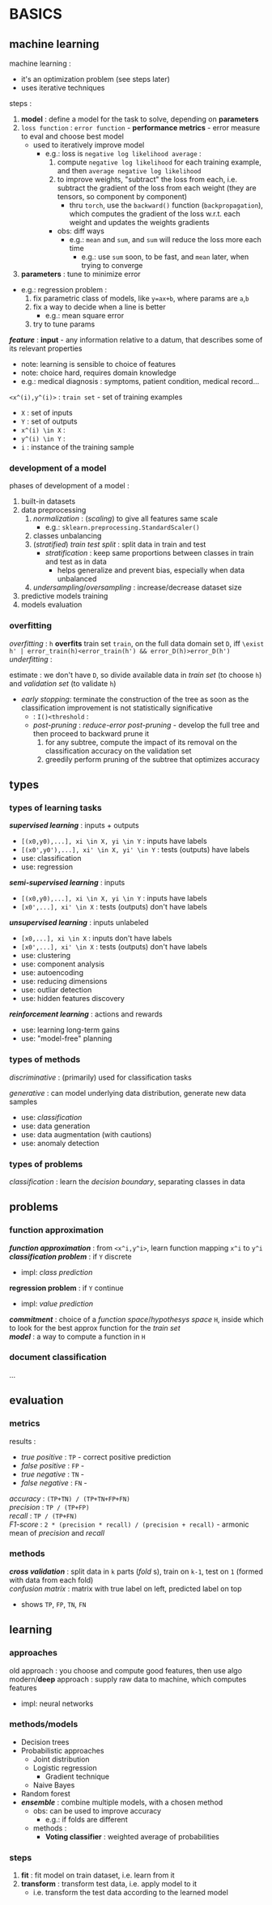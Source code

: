 # BASICS

## machine learning

machine learning :  
*	it's an optimization problem (see steps later)
*	uses iterative techniques

steps :
1.	**model** : define a model for the task to solve, depending on **parameters**
2.	`loss function` : `error function` - **performance metrics** - error measure to eval and choose best model
	*	used to iteratively improve model
		*	e.g.: loss is `negative log likelihood average` :
			1.	compute `negative log likelihood` for each training example, and then `average negative log likelihood`
			2.	to improve weights, "subtract" the loss from each, i.e. subtract the gradient of the loss from each weight (they are tensors, so component by component)
				*	thru `torch`, use the `backward()` function (`backpropagation`), which computes the gradient of the loss w.r.t. each weight and updates the weights gradients
			*	obs: diff ways
				*	e.g.: `mean` and `sum`, and `sum` will reduce the loss more each time
					*	e.g.: use `sum` soon, to be fast, and `mean` later, when trying to converge
3.	**parameters** : tune to minimize error
*	e.g.: regression problem : 
	1.	fix parametric class of models, like `y=ax+b`, where params are `a`,`b`
	2.	fix a way to decide when a line is better
		*	e.g.: mean square error  
	3.	try to tune params

**_feature_** : **input** - any information relative to a datum, that describes some of its relevant properties  
*	note: learning is sensible to choice of features
*	note: choice hard, requires domain knowledge
*	e.g.: medical diagnosis : symptoms, patient condition, medical record... 

`<x^(i),y^(i)>` : `train set` - set of training examples  
*	`X` : set of inputs
*	`Y` : set of outputs
*	`x^(i) \in X` : 
*	`y^(i) \in Y` : 
*	`i` : instance of the training sample

### development of a model

phases of development of a model : 
1.	built-in datasets
2.	data preprocessing
	1.	_normalization_ : (_scaling_) to give all features same scale
		*	e.g.: `sklearn.preprocessing.StandardScaler()` 
	2.	classes unbalancing
	3.	(_stratified_) _train test split_ : split data in train and test
		*	_stratification_ : keep same proportions between classes in train and test as in data
			*	helps generalize and prevent bias, especially when data unbalanced
	4.	_undersampling_/_oversampling_ : increase/decrease dataset size
3.	predictive models training
4.	models evaluation


### overfitting

_overfitting_ : `h` **overfits** train set `train`, on the full data domain set `D`, iff `\exist h' | error_train(h)<error_train(h') && error_D(h)>error_D(h')`  
_underfitting_ :  

estimate : we don't have `D`, so divide available data in _train set_ (to choose `h`) and _validation set_ (to validate `h`)
*	_early stopping_: terminate the construction of the tree as soon as the classification improvement is not statistically significative
	*	: `I()<threshold` :  
	*	_post-pruning_ : _reduce-error post-pruning_ - develop the full tree and then proceed to backward prune it
		1.	for any subtree, compute the impact of its removal on the classification accuracy on the validation set
		2.	greedily perform pruning of the subtree that optimizes accuracy

## types

### types of learning tasks 

**_supervised learning_** : inputs + outputs   
*	`[(x0,y0),...], xi \in X, yi \in Y` : inputs have labels 
*	`[(x0',y0'),...], xi' \in X, yi' \in Y` : tests (outputs) have labels 
*	use: classification
*	use: regression

**_semi-supervised learning_** : inputs  
*	`[(x0,y0),...], xi \in X, yi \in Y` : inputs have labels 
*	`[x0',...], xi' \in X` : tests (outputs) don't have labels 

**_unsupervised learning_** : inputs unlabeled  
*	`[x0,...], xi \in X` : inputs don't have labels 
*	`[x0',...], xi' \in X` : tests (outputs) don't have labels 
*	use: clustering
*	use: component analysis
*	use: autoencoding
*	use: reducing dimensions
*	use: outliar detection
*	use: hidden features discovery

**_reinforcement learning_** : actions and rewards 
*	use: learning long-term gains
*	use: "model-free" planning

### types of methods

_discriminative_ : (primarily) used for classification tasks

_generative_ : can model underlying data distribution, generate new data samples
*	use: _classification_
*	use: data generation
*	use: data augmentation (with cautions)
*	use: anomaly detection

### types of problems

_classification_ : learn the _decision boundary_, separating classes in data  

## problems

### function approximation

**_function approximation_** : from `<x^i,y^i>`, learn function mapping `x^i` to `y^i`  
**_classification problem_** : if `Y` discrete  
*	impl: _class prediction_

**regression problem** : if `Y` continue  
*	impl: _value prediction_

**_commitment_** : choice of a _function space_/_hypothesys space_ `H`, inside which to look for the best approx function for the _train set_  
**_model_** : a way to compute a function in `H`  

### document classification

...  

## evaluation

### metrics

results : 
*	_true positive_ : `TP` - correct positive prediction
*	_false positive_ : `FP` - 
*	_true negative_ : `TN` - 
*	_false negative_ : `FN` - 

_accuracy_ : `(TP+TN) / (TP+TN+FP+FN)`  
_precision_ : `TP / (TP+FP)`  
_recall_ : `TP / (TP+FN)`  
_F1-score_ : `2 * (precision * recall) / (precision + recall)` - armonic mean of _precision_ and _recall_  

### methods

_**cross validation**_ : split data in `k` parts (_fold_ s), train on `k-1`, test on `1` (formed with data from each fold)  
_confusion matrix_ : matrix with true label on left, predicted label on top
*	shows `TP`, `FP`, `TN`, `FN`


## learning

### approaches

old approach : you choose and compute good features, then use algo  
modern/**deep** approach : supply raw data to machine, which computes features  
*	impl: neural networks

### methods/models

*	Decision trees
*	Probabilistic approaches
	*	Joint distribution
	*	Logistic regression
		*	Gradient technique
	*	Naive Bayes
*	Random forest
*	_**ensemble**_ : combine multiple models, with a chosen method
	*	obs: can be used to improve accuracy
		*	e.g.: if folds are different
	*	methods :
		*	**Voting classifier** : weighted average of probabilities 

### steps

1.	**fit** : fit model on train dataset, i.e. learn from it  
2.	**transform** : transform test data, i.e. apply model to it  
	*	i.e. transform the test data according to the learned model
